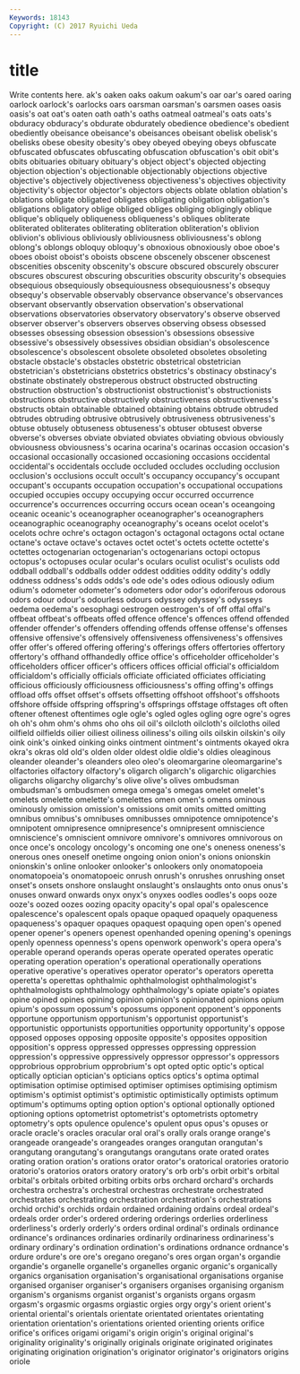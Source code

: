 ```yaml
---
Keywords: 18143 
Copyright: (C) 2017 Ryuichi Ueda
---
```


# title

Write contents here.
ak's
oaken oaks oakum oakum's oar oar's oared oaring oarlock oarlock's
oarlocks oars oarsman oarsman's oarsmen oases oasis oasis's oat oat's
oaten oath oath's oaths oatmeal oatmeal's oats oats's obduracy obduracy's
obdurate obdurately obedience obedience's obedient obediently obeisance obeisance's obeisances obeisant
obelisk obelisk's obelisks obese obesity obesity's obey obeyed obeying obeys
obfuscate obfuscated obfuscates obfuscating obfuscation obfuscation's obit obit's obits obituaries
obituary obituary's object object's objected objecting objection objection's objectionable objectionably
objections objective objective's objectively objectiveness objectiveness's objectives objectivity objectivity's objector
objector's objectors objects oblate oblation oblation's oblations obligate obligated obligates
obligating obligation obligation's obligations obligatory oblige obliged obliges obliging obligingly
oblique oblique's obliquely obliqueness obliqueness's obliques obliterate obliterated obliterates obliterating
obliteration obliteration's oblivion oblivion's oblivious obliviously obliviousness obliviousness's oblong oblong's
oblongs obloquy obloquy's obnoxious obnoxiously oboe oboe's oboes oboist oboist's
oboists obscene obscenely obscener obscenest obscenities obscenity obscenity's obscure obscured
obscurely obscurer obscures obscurest obscuring obscurities obscurity obscurity's obsequies obsequious
obsequiously obsequiousness obsequiousness's obsequy obsequy's observable observably observance observance's observances
observant observantly observation observation's observational observations observatories observatory observatory's observe
observed observer observer's observers observes observing obsess obsessed obsesses obsessing
obsession obsession's obsessions obsessive obsessive's obsessively obsessives obsidian obsidian's obsolescence
obsolescence's obsolescent obsolete obsoleted obsoletes obsoleting obstacle obstacle's obstacles obstetric
obstetrical obstetrician obstetrician's obstetricians obstetrics obstetrics's obstinacy obstinacy's obstinate obstinately
obstreperous obstruct obstructed obstructing obstruction obstruction's obstructionist obstructionist's obstructionists obstructions
obstructive obstructively obstructiveness obstructiveness's obstructs obtain obtainable obtained obtaining obtains
obtrude obtruded obtrudes obtruding obtrusive obtrusively obtrusiveness obtrusiveness's obtuse obtusely
obtuseness obtuseness's obtuser obtusest obverse obverse's obverses obviate obviated obviates
obviating obvious obviously obviousness obviousness's ocarina ocarina's ocarinas occasion occasion's
occasional occasionally occasioned occasioning occasions occidental occidental's occidentals occlude occluded
occludes occluding occlusion occlusion's occlusions occult occult's occupancy occupancy's occupant
occupant's occupants occupation occupation's occupational occupations occupied occupies occupy occupying
occur occurred occurrence occurrence's occurrences occurring occurs ocean ocean's oceangoing
oceanic oceanic's oceanographer oceanographer's oceanographers oceanographic oceanography oceanography's oceans ocelot
ocelot's ocelots ochre ochre's octagon octagon's octagonal octagons octal octane
octane's octave octave's octaves octet octet's octets octette octette's octettes
octogenarian octogenarian's octogenarians octopi octopus octopus's octopuses ocular ocular's oculars
oculist oculist's oculists odd oddball oddball's oddballs odder oddest oddities
oddity oddity's oddly oddness oddness's odds odds's ode ode's odes
odious odiously odium odium's odometer odometer's odometers odor odor's odoriferous
odorous odors odour odour's odourless odours odyssey odyssey's odysseys oedema
oedema's oesophagi oestrogen oestrogen's of off offal offal's offbeat offbeat's
offbeats offed offence offence's offences offend offended offender offender's offenders
offending offends offense offense's offenses offensive offensive's offensively offensiveness offensiveness's
offensives offer offer's offered offering offering's offerings offers offertories offertory
offertory's offhand offhandedly office office's officeholder officeholder's officeholders officer officer's
officers offices official official's officialdom officialdom's officially officials officiate officiated
officiates officiating officious officiously officiousness officiousness's offing offing's offings offload
offs offset offset's offsets offsetting offshoot offshoot's offshoots offshore offside
offspring offspring's offsprings offstage offstages oft often oftener oftenest oftentimes
ogle ogle's ogled ogles ogling ogre ogre's ogres oh oh's
ohm ohm's ohms oho ohs oil oil's oilcloth oilcloth's oilcloths
oiled oilfield oilfields oilier oiliest oiliness oiliness's oiling oils oilskin
oilskin's oily oink oink's oinked oinking oinks ointment ointment's ointments
okayed okra okra's okras old old's olden older oldest oldie
oldie's oldies oleaginous oleander oleander's oleanders oleo oleo's oleomargarine oleomargarine's
olfactories olfactory olfactory's oligarch oligarch's oligarchic oligarchies oligarchs oligarchy oligarchy's
olive olive's olives ombudsman ombudsman's ombudsmen omega omega's omegas omelet
omelet's omelets omelette omelette's omelettes omen omen's omens ominous ominously
omission omission's omissions omit omits omitted omitting omnibus omnibus's omnibuses
omnibusses omnipotence omnipotence's omnipotent omnipresence omnipresence's omnipresent omniscience omniscience's omniscient
omnivore omnivore's omnivores omnivorous on once once's oncology oncology's oncoming
one one's oneness oneness's onerous ones oneself onetime ongoing onion
onion's onions onionskin onionskin's online onlooker onlooker's onlookers only onomatopoeia
onomatopoeia's onomatopoeic onrush onrush's onrushes onrushing onset onset's onsets onshore
onslaught onslaught's onslaughts onto onus onus's onuses onward onwards onyx
onyx's onyxes oodles oodles's oops ooze ooze's oozed oozes oozing
opacity opacity's opal opal's opalescence opalescence's opalescent opals opaque opaqued
opaquely opaqueness opaqueness's opaquer opaques opaquest opaquing open open's opened
opener opener's openers openest openhanded opening opening's openings openly openness
openness's opens openwork openwork's opera opera's operable operand operands operas
operate operated operates operatic operating operation operation's operational operationally operations
operative operative's operatives operator operator's operators operetta operetta's operettas ophthalmic
ophthalmologist ophthalmologist's ophthalmologists ophthalmology ophthalmology's opiate opiate's opiates opine opined
opines opining opinion opinion's opinionated opinions opium opium's opossum opossum's
opossums opponent opponent's opponents opportune opportunism opportunism's opportunist opportunist's opportunistic
opportunists opportunities opportunity opportunity's oppose opposed opposes opposing opposite opposite's
opposites opposition opposition's oppress oppressed oppresses oppressing oppression oppression's oppressive
oppressively oppressor oppressor's oppressors opprobrious opprobrium opprobrium's opt opted optic
optic's optical optically optician optician's opticians optics optics's optima optimal
optimisation optimise optimised optimiser optimises optimising optimism optimism's optimist optimist's
optimistic optimistically optimists optimum optimum's optimums opting option option's optional
optionally optioned optioning options optometrist optometrist's optometrists optometry optometry's opts
opulence opulence's opulent opus opus's opuses or oracle oracle's oracles
oracular oral oral's orally orals orange orange's orangeade orangeade's orangeades
oranges orangutan orangutan's orangutang orangutang's orangutangs orangutans orate orated orates
orating oration oration's orations orator orator's oratorical oratories oratorio oratorio's
oratorios orators oratory oratory's orb orb's orbit orbit's orbital orbital's
orbitals orbited orbiting orbits orbs orchard orchard's orchards orchestra orchestra's
orchestral orchestras orchestrate orchestrated orchestrates orchestrating orchestration orchestration's orchestrations orchid
orchid's orchids ordain ordained ordaining ordains ordeal ordeal's ordeals order
order's ordered ordering orderings orderlies orderliness orderliness's orderly orderly's orders
ordinal ordinal's ordinals ordinance ordinance's ordinances ordinaries ordinarily ordinariness ordinariness's
ordinary ordinary's ordination ordination's ordinations ordnance ordnance's ordure ordure's ore
ore's oregano oregano's ores organ organ's organdie organdie's organelle organelle's
organelles organic organic's organically organics organisation organisation's organisational organisations organise
organised organiser organiser's organisers organises organising organism organism's organisms organist
organist's organists organs orgasm orgasm's orgasmic orgasms orgiastic orgies orgy
orgy's orient orient's oriental oriental's orientals orientate orientated orientates orientating
orientation orientation's orientations oriented orienting orients orifice orifice's orifices origami
origami's origin origin's original original's originality originality's originally originals originate
originated originates originating origination origination's originator originator's originators origins oriole
